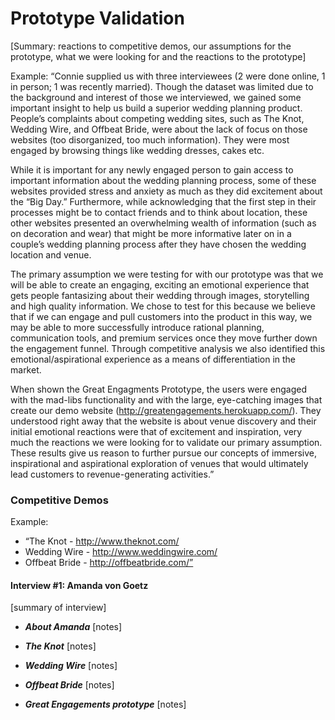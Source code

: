 # Prototype Validation

[Summary: reactions to competitive demos, our assumptions for the prototype,
what we were looking for and the reactions to the prototype] 

Example: “Connie supplied us with three interviewees (2 were done online, 1 in
person; 1 was recently married). Though the dataset was limited due to the
background and interest of those we interviewed, we gained some important
insight to help us build a superior wedding planning product. People’s
complaints about competing wedding sites, such as The Knot, Wedding Wire, and
Offbeat Bride, were about the lack of focus on those websites (too disorganized,
too much information). They were most engaged by browsing things like wedding
dresses, cakes  etc.

While it is important for any newly engaged person to gain access to important
information about the wedding planning process, some of these websites provided
stress and anxiety as much as they did excitement about the “Big Day.”
Furthermore, while acknowledging that the first step in their processes might be
to contact friends and to think about location, these other websites presented
an overwhelming wealth of information (such as on decoration and wear) that
might be more informative later on in a couple’s wedding planning process after
they have chosen the wedding location and venue.

The primary assumption we were testing for with our prototype was that we will
be able to create an engaging, exciting an emotional experience that gets people
fantasizing about their wedding through images, storytelling and high quality
information. We chose to test for this because we believe that if we can engage
and pull customers into the product in this way, we may be able to more
successfully introduce rational planning, communication tools, and premium
services once they move further down the engagement funnel. Through competitive
analysis we also identified this emotional/aspirational experience as a means of
differentiation in the market.

When shown the Great Engagments Prototype, the users were engaged with the
mad-libs functionality and with the large, eye-catching images that create our
demo website (http://greatengagements.herokuapp.com/). They understood right
away that the website is about venue discovery and their initial emotional
reactions were that of excitement and inspiration, very much the reactions we
were looking for to validate our primary assumption. These results give us
reason to further pursue our concepts of immersive, inspirational and
aspirational exploration of venues that would ultimately lead customers to
revenue-generating activities.”


### Competitive Demos

Example:

* “The Knot - http://www.theknot.com/
* Wedding Wire - http://www.weddingwire.com/
* Offbeat Bride - http://offbeatbride.com/”


#### Interview #1: Amanda von Goetz
[summary of interview]

* ***About Amanda***
[notes]

* ***The Knot***
[notes]

* ***Wedding Wire***
[notes]

* ***Offbeat Bride***
[notes]

* ***Great Engagements prototype***
[notes]

